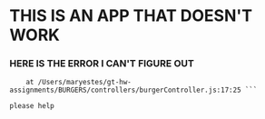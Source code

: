 # THIS IS AN APP THAT DOESN'T WORK


### HERE IS THE ERROR I CAN'T FIGURE OUT

``` TypeError: Cannot read property 'burger' of undefined
    at /Users/maryestes/gt-hw-assignments/BURGERS/controllers/burgerController.js:17:25 ```

please help


